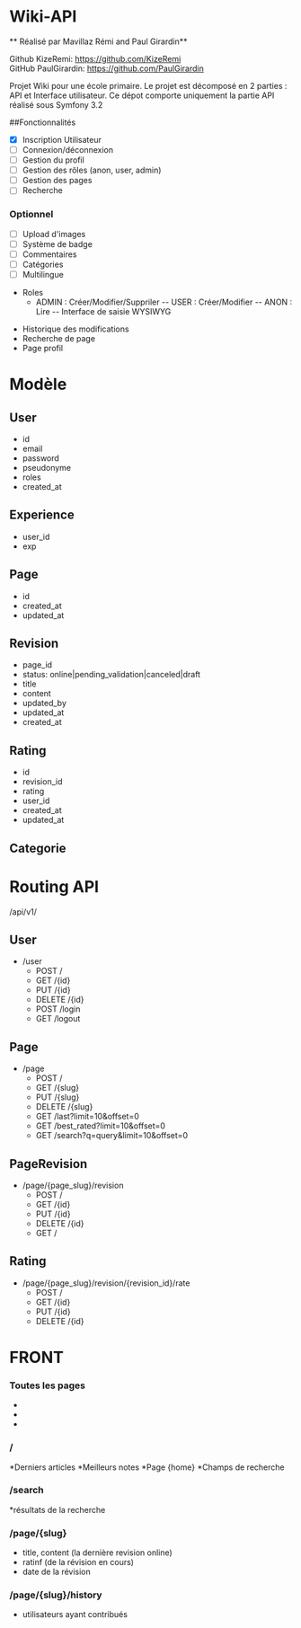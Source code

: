 Wiki-API
========

** Réalisé par Mavillaz Rémi and Paul Girardin**

Github KizeRemi: https://github.com/KizeRemi  
GitHub PaulGirardin: https://github.com/PaulGirardin

Projet Wiki pour une école primaire. Le projet est décomposé en 2 parties : API et Interface utilisateur. Ce dépot comporte uniquement la partie API réalisé sous Symfony 3.2


##Fonctionnalités

- [x] Inscription Utilisateur
- [ ] Connexion/déconnexion
- [ ] Gestion du profil
- [ ] Gestion des rôles (anon, user, admin)
- [ ] Gestion des pages
- [ ] Recherche

### Optionnel
- [ ] Upload d'images
- [ ] Système de badge
- [ ] Commentaires
- [ ] Catégories
- [ ] Multilingue

* Roles
  * ADMIN : Créer/Modifier/Suppriler
-- USER : Créer/Modifier
-- ANON : Lire
-- Interface de saisie WYSIWYG
- Historique des modifications
- Recherche de page
- Page profil

Modèle
======

## User
* id
* email
* password
* pseudonyme
* roles
* created_at

## Experience
* user_id
* exp

## Page
* id
* created_at
* updated_at

## Revision
* page_id
* status: online|pending_validation|canceled|draft
* title
* content
* updated_by
* updated_at
* created_at

## Rating
* id
* revision_id
* rating
* user_id
* created_at
* updated_at

## Categorie

Routing API
===========
/api/v1/
## User
  * /user
    * POST   /
    * GET    /{id}
    * PUT    /{id}
    * DELETE /{id}
    * POST   /login
    * GET    /logout

## Page
  * /page
    * POST   /
    * GET    /{slug}
    * PUT    /{slug}
    * DELETE /{slug}
    * GET    /last?limit=10&offset=0
    * GET    /best_rated?limit=10&offset=0
    * GET    /search?q=query&limit=10&offset=0

## PageRevision
  * /page/{page_slug}/revision
    * POST   /
    * GET    /{id}
    * PUT    /{id}
    * DELETE /{id}
    * GET    /

## Rating
  * /page/{page_slug}/revision/{revision_id}/rate
    * POST   /
    * GET    /{id}
    * PUT    /{id}
    * DELETE /{id}

FRONT
=====
### Toutes les pages
*
*
*

### /
*Derniers articles
*Meilleurs notes
*Page {home}
*Champs de recherche

### /search
*résultats de la recherche

### /page/{slug}
* title, content (la dernière revision online)
* ratinf (de la révision en cours)
* date de la révision

### /page/{slug}/history
* utilisateurs ayant contribués
